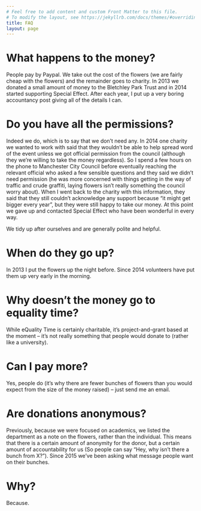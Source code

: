 ```yaml
---
# Feel free to add content and custom Front Matter to this file.
# To modify the layout, see https://jekyllrb.com/docs/themes/#overriding-theme-defaults
title: FAQ
layout: page
---
```



# What happens to the money?

People pay by Paypal.  We take out the cost of the flowers (we are fairly cheap with the flowers) and the remainder goes to charity.  In 2013 we donated a small amount of money to the Bletchley Park Trust and in 2014 started supporting Special Effect. After each year, I put up a very boring accountancy post giving all of the details I can.

# Do you have all the permissions?

Indeed we do, which is to say that we don’t need any.  In 2014 one charity we wanted to work with said that they wouldn’t be able to help spread word of the event unless we got official permission from the council (although they we’re willing to take the money regardless). So I spend a few hours on the phone to Manchester City Council before eventually reaching the relevant official who asked a few sensible questions and they said we didn’t need permission (he was more concerned with things getting in the way of traffic and crude graffiti, laying flowers isn’t really something the council worry about). When I went back to the charity with this information, they said that they still couldn’t acknowledge any support because “it might get bigger every year”, but they were still happy to take our money.  At this point we gave up and contacted Special Effect who have been wonderful in every way.

We tidy up after ourselves and are generally polite and helpful.

# When do they go up?

In 2013 I put the flowers up the night before. Since 2014 volunteers have put them up very early in the morning.

# Why doesn’t the money go to equality time?

While eQuality Time is certainly charitable, it’s project-and-grant based at the moment – it’s not really something that people would donate to (rather like a university).

# Can I pay more?

Yes, people do (it’s why there are fewer bunches of flowers than you would expect from the size of the money raised) – just send me an email.

# Are donations anonymous?

Previously, because we were focused on academics, we listed the department as a note on the flowers, rather than the individual. This means that there is a certain amount of anonymity for the donor, but a certain amount of accountability for us (So people can say “Hey, why isn’t there a bunch from X?”).  Since 2015 we’ve  been asking what message people want on their bunches.

# Why?

Because.
